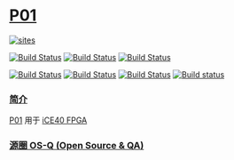 ﻿# [P01](https://github.com/OS-Q/P01)

[![sites](http://182.61.61.133/link/resources/OSQ.png)](http://www.OS-Q.com)

[![Build Status](https://github.com/OS-Q/P01/workflows/CI/badge.svg)](https://github.com/OS-Q/P01/actions/workflows/CI.yml)
[![Build Status](https://github.com/OS-Q/P01/workflows/CD/badge.svg)](https://github.com/OS-Q/P01/actions/workflows/CD.yml)
[![Build Status](https://github.com/OS-Q/A21A/workflows/nightly/badge.svg)](https://github.com/OS-Q/A21A/actions/workflows/nightly.yml)

[![Build Status](https://circleci.com/gh/OS-Q/P01.svg?style=svg)](https://circleci.com/gh/OS-Q/P01)
[![Build Status](https://travis-ci.com/OS-Q/P01.svg?branch=master)](https://travis-ci.com/OS-Q/P01)
[![Build Status](https://cloud.drone.io/api/badges/OS-Q/P01/status.svg)](https://cloud.drone.io/OS-Q/P01)
[![Build status](https://ci.appveyor.com/api/projects/status/m2tix6alktnvnecq?svg=true)](https://ci.appveyor.com/project/Qitas/p01)


### [简介](https://github.com/OS-Q/P01/wiki)

[P01](https://github.com/OS-Q/P01) 用于 [iCE40 FPGA](https://github.com/sochub/FPGA)

### [源圈 OS-Q (Open Source & QA) ](http://www.OS-Q.com)
